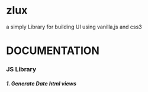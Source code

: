 # zlux
a simply Library for building UI using vanilla,js and css3

<h1>DOCUMENTATION</h1>

<h3>JS Library</h3>

<h5><strong>1. Generate Date html views</strong></h5>